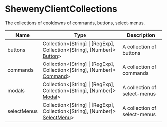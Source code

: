 # ShewenyClientCollections

The collections of cooldowns of commands, buttons, select-menus.

| Name        | Type                                                                                                         | Description                  |
| ----------- | ------------------------------------------------------------------------------------------------------------ | ---------------------------- |
| buttons     | Collection\<[String] \| [RegExp], Collection\<[String], [Number]> [Button](../structures/Button.md)>         | A collection of buttons      |
| commands    | Collection\<[String] \| [RegExp], Collection\<[String], [Number]> [Command](../structures/Command.md)>       | A collection of commands     |
| modals      | Collection\<[String] \| [RegExp], Collection\<[String], [Number]> [Modal](../structures/Modal.md)>           | A collection of select-menus |
| selectMenus | Collection\<[String] \| [RegExp], Collection\<[String], [Number]> [SelectMenu](../structures/SelectMenu.md)> | A collection of select-menus |
